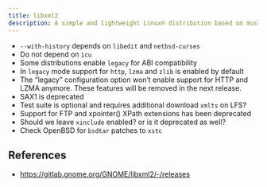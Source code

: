 ```yaml
---
title: libxml2
description: A simple and lightweight Linux® distribution based on musl libc and toybox
---
```


- `--with-history` depends on `libedit` and `netbsd-curses`
- Do not depend on `icu`
- Some distributions enable `legacy` for ABI compatibility
- In `legacy` mode support for `http`, `lzma` and `zlib` is enabled by default
- The “legacy” configuration option won’t enable support for HTTP and
LZMA anymore. These features will be removed in the next release.
- SAX1 is deprecated
- Test suite is optional and requires additional download `xmlts` on LFS?
- Support for FTP and xpointer() XPath extensions has been deprecated
- Should we leave `xinclude` enabled? or is it deprecated as well?
- Check OpenBSD for `bsdtar` patches to `xstc`

## References
- https://gitlab.gnome.org/GNOME/libxml2/-/releases
